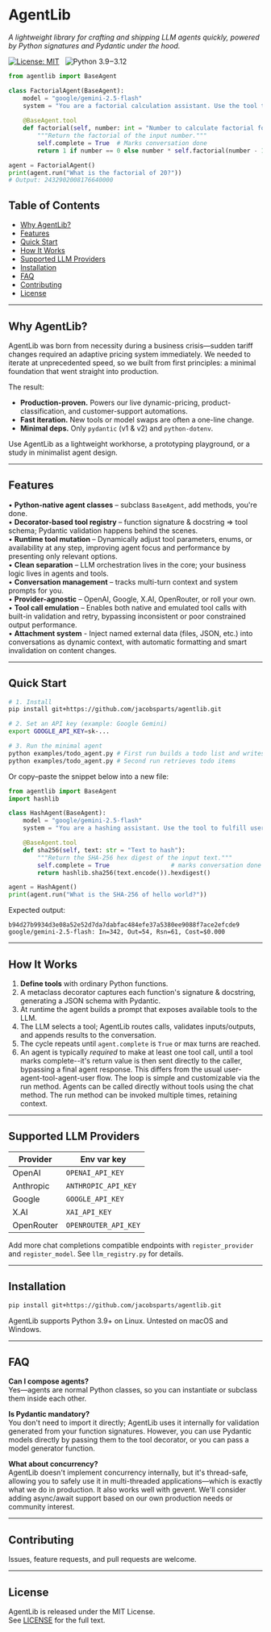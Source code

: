 # AgentLib

*A lightweight library for crafting and shipping LLM agents quickly, powered by Python signatures and Pydantic under the hood.*

[![License: MIT](https://img.shields.io/badge/license-MIT-blue.svg)](LICENSE)
&nbsp;
![Python 3.9‒3.12](https://img.shields.io/badge/python-3.9‒3.12-blue)
&nbsp;

```python
from agentlib import BaseAgent

class FactorialAgent(BaseAgent):
    model = "google/gemini-2.5-flash"
    system = "You are a factorial calculation assistant. Use the tool to fulfill user requests."
    
    @BaseAgent.tool
    def factorial(self, number: int = "Number to calculate factorial for"):
        """Return the factorial of the input number."""
        self.complete = True  # Marks conversation done
        return 1 if number == 0 else number * self.factorial(number - 1)

agent = FactorialAgent()
print(agent.run("What is the factorial of 20?"))
# Output: 2432902008176640000
```

<!--ts-->
## Table of Contents
- [Why AgentLib?](#why-agentlib)
- [Features](#features)
- [Quick Start](#quick-start)
- [How It Works](#how-it-works)
- [Supported LLM Providers](#supported-llm-providers)
- [Installation](#installation)
- [FAQ](#faq)
- [Contributing](#contributing)
- [License](#license)
<!--te-->

---

## Why AgentLib?

AgentLib was born from necessity during a business crisis—sudden tariff changes required an adaptive pricing system immediately. We needed to iterate at unprecedented speed, so we built from first principles: a minimal foundation that went straight into production.

The result:

* **Production-proven.** Powers our live dynamic-pricing, product-classification, and customer-support automations.  
* **Fast iteration.** New tools or model swaps are often a one-line change.  
* **Minimal deps.** Only `pydantic` (v1 & v2) and `python-dotenv`.  

Use AgentLib as a lightweight workhorse, a prototyping playground, or a study in minimalist agent design.

---

## Features

• **Python-native agent classes** – subclass `BaseAgent`, add methods, you're done.  
• **Decorator-based tool registry** – function signature & docstring ⇒ tool schema; Pydantic validation happens behind the scenes.  
• **Runtime tool mutation** – Dynamically adjust tool parameters, enums, or availability at any step, improving agent focus and performance by presenting only relevant options.  
• **Clean separation** – LLM orchestration lives in the core; your business logic lives in agents and tools.  
• **Conversation management** – tracks multi-turn context and system prompts for you.  
• **Provider-agnostic** – OpenAI, Google, X.AI, OpenRouter, or roll your own.  
• **Tool call emulation** – Enables both native and emulated tool calls with built-in validation and retry, bypassing inconsistent or poor constrained output performance.  
• **Attachment system** - Inject named external data (files, JSON, etc.) into conversations as dynamic context, with automatic formatting and smart invalidation on content changes.  

---

## Quick Start

```bash
# 1. Install
pip install git+https://github.com/jacobsparts/agentlib.git

# 2. Set an API key (example: Google Gemini)
export GOOGLE_API_KEY=sk-...

# 3. Run the minimal agent
python examples/todo_agent.py # First run builds a todo list and writes to sqlite
python examples/todo_agent.py # Second run retrieves todo items
```

Or copy–paste the snippet below into a new file:

```python
from agentlib import BaseAgent
import hashlib

class HashAgent(BaseAgent):
    model = "google/gemini-2.5-flash"
    system = "You are a hashing assistant. Use the tool to fulfill user requests."

    @BaseAgent.tool
    def sha256(self, text: str = "Text to hash"):
        """Return the SHA-256 hex digest of the input text."""
        self.complete = True                 # marks conversation done
        return hashlib.sha256(text.encode()).hexdigest()

agent = HashAgent()
print(agent.run("What is the SHA-256 of hello world?"))
```

Expected output:

```
b94d27b9934d3e08a52e52d7da7dabfac484efe37a5380ee9088f7ace2efcde9
google/gemini-2.5-flash: In=342, Out=54, Rsn=61, Cost=$0.000
```

---

## How It Works

1. **Define tools** with ordinary Python functions.  
2. A metaclass decorator captures each function's signature & docstring, generating a JSON schema with Pydantic.  
3. At runtime the agent builds a prompt that exposes available tools to the LLM.  
4. The LLM selects a tool; AgentLib routes calls, validates inputs/outputs, and appends results to the conversation.  
5. The cycle repeats until `agent.complete` is `True` or max turns are reached.  
6. An agent is typically *required* to make at least one tool call, until a tool marks complete--it's return value is then sent directly to the caller, bypassing a final agent response. This differs from the usual user-agent-tool-agent-user flow. The loop is simple and customizable via the run method. Agents can be called directly without tools using the chat method.  The run method can be invoked multiple times, retaining context.  

---

## Supported LLM Providers

| Provider | Env var key        |
|----------|--------------------|
| OpenAI   | `OPENAI_API_KEY`   |
| Anthropic | `ANTHROPIC_API_KEY`   |
| Google   | `GOOGLE_API_KEY`   |
| X.AI     | `XAI_API_KEY`      |
| OpenRouter | `OPENROUTER_API_KEY` |

Add more chat completions compatible endpoints with `register_provider` and `register_model`.  See `llm_registry.py` for details.

---

## Installation

```bash
pip install git+https://github.com/jacobsparts/agentlib.git
```

AgentLib supports Python 3.9+ on Linux.  Untested on macOS and Windows.

---

## FAQ

**Can I compose agents?**  
Yes—agents are normal Python classes, so you can instantiate or subclass them inside each other.

**Is Pydantic mandatory?**  
You don't need to import it directly; AgentLib uses it internally for validation generated from your function signatures.  However, you can use Pydantic models directly by passing them to the tool decorator, or you can pass a model generator function.

**What about concurrency?**  
AgentLib doesn't implement concurrency internally, but it's thread-safe, allowing you to safely use it in multi-threaded applications—which is exactly what we do in production. It also works well with gevent. We'll consider adding async/await support based on our own production needs or community interest.


---

## Contributing

Issues, feature requests, and pull requests are welcome.  

---

## License

AgentLib is released under the MIT License.  
See [LICENSE](LICENSE) for the full text.
